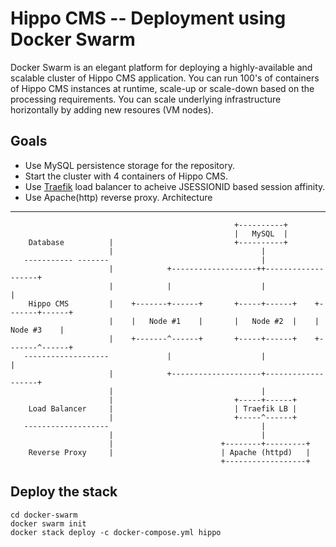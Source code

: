 # Hippo CMS -- Deployment using Docker Swarm
Docker Swarm is an elegant platform for deploying a highly-available  and scalable cluster of Hippo CMS application. You can run 100's of containers of Hippo CMS instances at runtime, scale-up or scale-down based on the processing requirements. You can scale underlying infrastructure horizontally by adding new resoures (VM nodes). 

Goals
-----
* Use MySQL persistence storage for the repository.
* Start the cluster with 4 containers of Hippo CMS.
* Use [Traefik](https://traefik.io/) load balancer to acheive JSESSIONID based session affinity.
* Use Apache(http) reverse proxy.
Architecture
------------
```
                                                  +----------+
                                                  |   MySQL  |
    Database          |                           +----------+
                      |                                 |
   ----------- -------                                  |
                      |            +-------------------++-------------------+
                      |            |                    |                   |
    Hippo CMS         |    +-------+------+       +-----+------+    +-------+------+
                      |    |   Node #1    |       |   Node #2  |    |   Node #3    |
                      |    +-------^------+       +-----+------+    +-------^------+
   -------------------             |                    |                   |
                      |            +--------------------+-------------------+
                      |                                 |
                      |                           +-----+------+
    Load Balancer     |                           | Traefik LB |
                      |                           +-----^------+
   -------------------                                  |
                      |                                 |
                      |                        +--------+---------+
    Reverse Proxy     |                        | Apache (httpd)   |
                                               +------------------+
```
Deploy the stack
-----------------
```
cd docker-swarm
docker swarm init
docker stack deploy -c docker-compose.yml hippo
```
